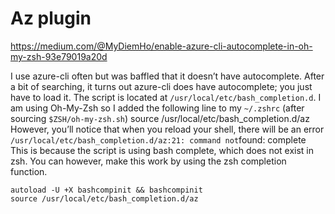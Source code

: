 Az plugin
==========

https://medium.com/@MyDiemHo/enable-azure-cli-autocomplete-in-oh-my-zsh-93e79019a20d

I use azure-cli often but was baffled that it doesn’t have autocomplete. After a bit of searching, it turns out azure-cli does have autocomplete; you just have to load it. The script is located at `/usr/local/etc/bash_completion.d`.
I am using Oh-My-Zsh so I added the following line to my `~/.zshrc` (after sourcing `$ZSH/oh-my-zsh.sh`)
source /usr/local/etc/bash_completion.d/az
However, you’ll notice that when you reload your shell, there will be an error
`/usr/local/etc/bash_completion.d/az:21: command not`found: complete
This is because the script is using bash complete, which does not exist in zsh. You can however, make this work by using the zsh completion function.
```
autoload -U +X bashcompinit && bashcompinit
source /usr/local/etc/bash_completion.d/az
```
